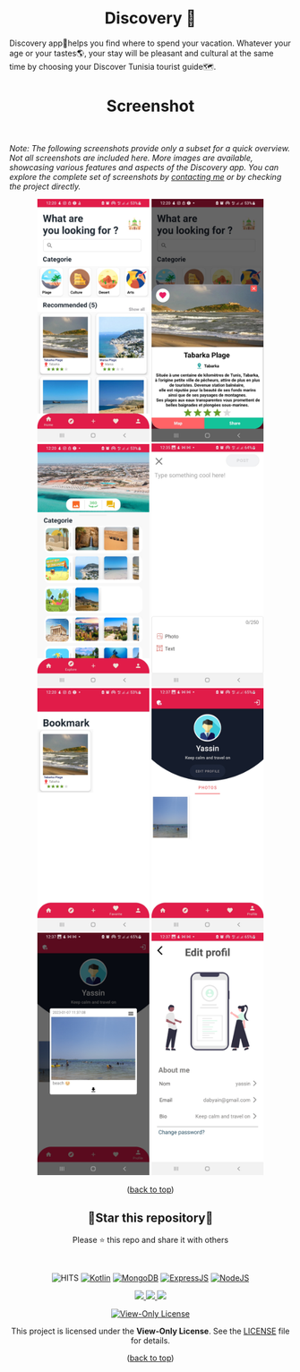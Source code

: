 <div id="top"></div>
<h1 align="center"> Discovery 📱 </h1>
Discovery app📱helps you find where to spend your vacation. Whatever your age or your tastes🌎, your stay will be pleasant and cultural at the same time by choosing your Discover Tunisia tourist guide🗺️.
<br/>
<h1 align="center"> Screenshot </h1>
<br/>

*Note: The following screenshots provide only a subset for a quick overview. Not all screenshots are included here. More images are available, showcasing various features and aspects of the Discovery app. You can explore the complete set of screenshots by [contacting me](mailto:yassin.daboussi@esprit.tn) or by checking the project directly.*

<p align=center>
    <div align="center">
     <img  width = "200px" src ="capture/1.jpg"/>
      <img  width = "200px" src="capture/2.jpg" />
      <img  height="433px" src="capture/3.jpg"/>
      <img  width = "200px" src ="capture/4.jpg"/>
      <br>
     <img  width = "200px" src ="capture/5.jpg"/>
      <img  width = "200px" src="capture/6.jpg" />
      <img  height="433px" src="capture/7.jpg"/>
      <img  width = "200px" src ="capture/8.jpg"/>
    </div>
</p>

<p align="center">(<a href="#top">back to top</a>)</p>

<div align=center>

<h2>🌟Star this repository🌟</h2>

Please ⭐️ this repo and share it with others

</div>

<br>

<div align=center>

![HITS](https://hits.seeyoufarm.com/api/count/incr/badge.svg?url=https://github.com/yassindaboussi/Discovery-Android&count_bg=#79C83D&title_bg=#555555&icon=&icon_color=#E7E7E7&title=PAGE+VIEWS&edge_flat=false)
[![Kotlin](https://img.shields.io/badge/Kotlin-blueviolet.svg)](https://kotlinlang.org)
[![MongoDB](https://img.shields.io/badge/MongoDB-brightgreen.svg)](https://mongodb.com)
[![ExpressJS](https://img.shields.io/badge/ExpressJs-orange.svg)](https://expressjs.com)
[![NodeJS](https://img.shields.io/badge/ExpressJs-brightgreen.svg)](https://nodejs.org)
    
<p align="center">
   <a href="https://github.com/yassindaboussi/Discovery-Android">
     <img src="https://img.shields.io/badge/Discovery-v1.2.5-green?style=flat"/> 
   </a>
  <a href="https://github.com/yassindaboussi/Discovery-Android/network/members">
    <img src="https://img.shields.io/github/forks/yassindaboussi/Discovery-Android"/> 
  </a>  
  <a href="https://github.com/yassindaboussi/Discovery-Android/stargazers">
    <img src="https://img.shields.io/github/stars/yassindaboussi/Discovery-Android"/> 
  </a>
    
[![View-Only License](https://img.shields.io/badge/License-View--Only-red.svg?style=flat-square)](LICENSE.md)

This project is licensed under the **View-Only License**. See the [LICENSE](LICENSE) file for details.

</p>

</div>

<p align="center">(<a href="#top">back to top</a>)</p>

